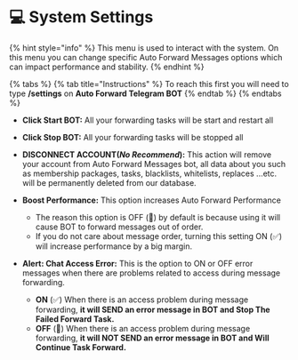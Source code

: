 # 💻 System Settings

{% hint style="info" %}
This menu is used to interact with the system. On this menu you can change specific Auto Forward Messages options which can impact performance and stability.
{% endhint %}

{% tabs %}
{% tab title="Instructions" %}
To reach this first you will need to type **/settings** on **Auto Forward Telegram BOT**
{% endtab %}
{% endtabs %}

* **Click Start BOT:** All your forwarding tasks will be start and restart all
* **Click Stop BOT:** All your forwarding tasks will be stopped all
* **DISCONNECT ACCOUNT(**_**No Recommend**_**):** This action will remove your account from Auto Forward Messages bot, all data about you such as membership packages, tasks, blacklists, whitelists, replaces ...etc. will be permanently deleted from our database.
*   **Boost Performance:** This option increases Auto Forward Performance

    * The reason this option is OFF (🚫) by default is because using it will cause BOT to forward messages out of order.
    * If you do not care about message order, turning this setting ON (✅) will increase performance by a big margin.


* **Alert: Chat Access Error:** This is the option to ON or OFF error messages when there are problems related to access during message forwarding.&#x20;
  * **ON** (✅) When there is an access problem during message forwarding, **it will SEND an error message in BOT and Stop The Failed Forward Task.**
  * **OFF** (🚫) When there is an access problem during message forwarding, **it will NOT SEND an error message in BOT and Will Continue Task Forward.**

